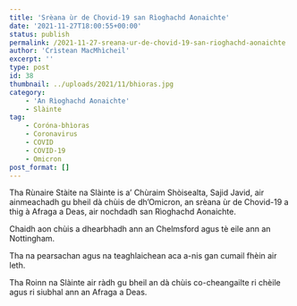 ```yaml
---
title: 'Srèana ùr de Chovid-19 san Rìoghachd Aonaichte'
date: '2021-11-27T18:00:55+00:00'
status: publish
permalink: /2021-11-27-sreana-ur-de-chovid-19-san-rioghachd-aonaichte
author: 'Crìstean MacMhìcheil'
excerpt: ''
type: post
id: 38
thumbnail: ../uploads/2021/11/bhioras.jpg
category:
    - 'An Rìoghachd Aonaichte'
    - Slàinte
tag:
    - Coróna-bhìoras
    - Coronavirus
    - COVID
    - COVID-19
    - Omicron
post_format: []
---
```

Tha Rùnaire Stàite na Slàinte is a’ Chùraim Shòisealta, Sajid Javid, air ainmeachadh gu bheil dà chùis de dh’Omicron, an srèana ùr de Chovid-19 a thig à Afraga a Deas, air nochdadh san Rìoghachd Aonaichte.

Chaidh aon chùis a dhearbhadh ann an Chelmsford agus tè eile ann an Nottingham.

Tha na pearsachan agus na teaghlaichean aca a-nis gan cumail fhèin air leth.

Tha Roinn na Slàinte air ràdh gu bheil an dà chùis co-cheangailte ri chèile agus ri siubhal ann an Afraga a Deas.